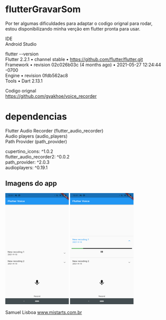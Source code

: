# flutterGravarSom

Por ter algumas dificuldades para adaptar o codigo orignal para rodar, estou disponibilizando minha verção em flutter pronta para usar.

IDE<br>
Android Studio<br>

flutter --version<br>
Flutter 2.2.1 • channel stable • https://github.com/flutter/flutter.git<br>
Framework • revision 02c026b03c (4 months ago) • 2021-05-27 12:24:44 -0700<br>
Engine • revision 0fdb562ac8<br>
Tools • Dart 2.13.1<br>



Codigo orignal<br>
https://github.com/gyakhoe/voice_recorder<br>

# dependencias
Flutter Audio Recorder (flutter_audio_recorder)<br>
Audio players (audio_players)<br>
Path Provider (path_provider)<br>

cupertino_icons: ^1.0.2<br>
flutter_audio_recorder2: ^0.0.2<br>
path_provider: ^2.0.3<br>
audioplayers: ^0.19.1<br>


## Imagens do app

<img width="200" height="350" src="imagens/Screenshot_20210910-155107.png"/> <img width="200" height="350" src="imagens/Screenshot_20210910-155119.png"/>



Samuel Lisboa
www.mistarts.com.br


